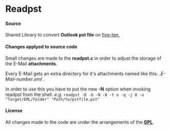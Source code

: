 # Readpst

#### Source

Shared Library to convert **Outlook pst file** on [five-ten.](https://www.five-ten-sg.com/libpst/)

#### Changes applyed to source code

Small changes are made to the **readpst.c** in order to adjust the storage of the E-Mail **attachments**. 

Every E-Mail gets an extra directory for it's attachments named like this: __.__*E-Mail-number*__.__*eml* . 

In order to use this you have to put the new **-N** option when invoking readpst from the shell. 
*e.g.* `readpst -D -b -N -8 -t e -q -j 0 -o "Target/EML/Folder" "Path/to/pstfile.pst"`

#### License

All changes made to the code are under the arrangements of the [**GPL**](https://github.com/SOURCEPARK/Readpst/blob/main/LICENSE).
